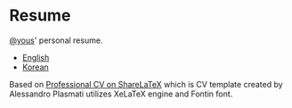 # Resume

[@yous](https://github.com/yous)' personal resume.

- [English](http://yous.github.io/resume/en.pdf)
- [Korean](http://yous.github.io/resume/ko.pdf)

Based on [Professional CV on ShareLaTeX](https://www.sharelatex.com/templates/cv-or-resume/professional-cv) which is CV template created by Alessandro Plasmati utilizes XeLaTeX engine and Fontin font.
